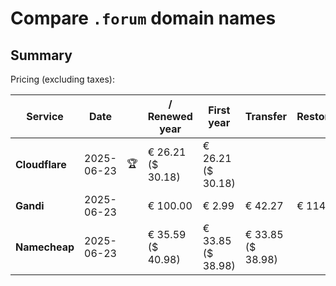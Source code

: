 # Compare `.forum` domain names

## Summary

Pricing (excluding taxes):

| Service | Date |  | / Renewed year | First year | Transfer | Restoration |
|--|--|--|--|--|--|--|
| **Cloudflare** | 2025-06-23 | 🏆 | € 26.21<br>($ 30.18) | € 26.21<br>($ 30.18) |  |  |
| **Gandi** | 2025-06-23 |  | € 100.00 | € 2.99 | € 42.27 | € 114.76 |
| **Namecheap** | 2025-06-23 |  | € 35.59<br>($ 40.98) | € 33.85<br>($ 38.98) | € 33.85<br>($ 38.98) |  |
